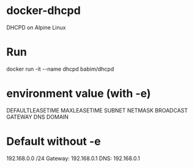 # docker-dhcpd
DHCPD on Alpine Linux

# Run
docker run -it --name dhcpd babim/dhcpd

# environment value (with -e)
DEFAULTLEASETIME
MAXLEASETIME
SUBNET
NETMASK
BROADCAST
GATEWAY
DNS
DOMAIN

# Default without -e
192.168.0.0 /24
Gateway: 192.168.0.1
DNS: 192.168.0.1
